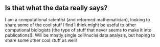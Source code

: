 ## Is that what the data really says?
I am a computational scientist (and reformed mathematician), looking to share some of the cool stuff I find I think might be useful to other computional biologists (the type of stuff that never seems to make it into publications!). Will be mostly single cell/nuclei data analysis, but hoping to share some other cool stuff as well!
